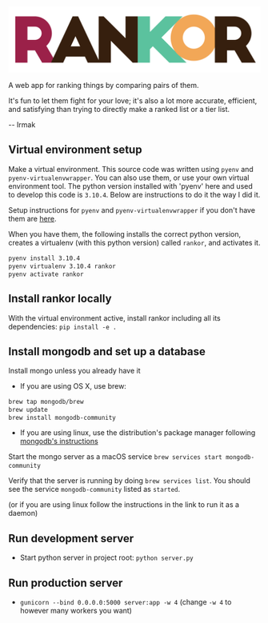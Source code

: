 ![RANKOR](https://raw.githubusercontent.com/frrmack/rankor/master/Rankor_logo_white.png)

A web app for ranking things by comparing pairs of them.

It's fun to let them fight for your love; it's also a lot more accurate, efficient, and satisfying than trying to directly make a ranked list or a tier list.


-- Irmak

## Virtual environment setup

Make a virtual environment. This source code was written using `pyenv` and `pyenv-virtualenvwrapper`. You can also use them, or use your own virtual environment tool. The python version installed with 'pyenv' here and used to develop this code is `3.10.4`. Below are instructions to do it the way I did it.


Setup instructions for `pyenv` and `pyenv-virtualenvwrapper` if you don't have them are [here](https://gist.github.com/eliangcs/43a51f5c95dd9b848ddc). 


When you have them, the following installs the correct python version, creates a virtualenv (with this python version) called `rankor`, and activates it.


```
pyenv install 3.10.4
pyenv virtualenv 3.10.4 rankor
pyenv activate rankor
```

## Install rankor locally
With the virtual environment active, install rankor including all its dependencies:
`pip install -e .`


## Install mongodb and set up a database

Install mongo unless you already have it

- If you are using OS X, use brew:
```
brew tap mongodb/brew
brew update
brew install mongodb-community
```

- If you are using linux, use the distribution's package manager following [mongodb's instructions](https://www.mongodb.com/docs/manual/administration/install-on-linux/)

Start the mongo server as a macOS service
`brew services start mongodb-community`

Verify that the server is running by doing `brew services list`. You should see the service `mongodb-community` listed as `started`.

(or if you are using linux follow the instructions in the link to run it as a daemon)


## Run development server
- Start python server in project root: `python server.py`



## Run production server
- `gunicorn --bind 0.0.0.0:5000 server:app -w 4` (change `-w 4` to however many workers you want)

